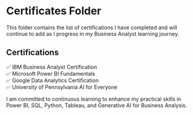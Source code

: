 # Certificates Folder

This folder contains the list of certifications I have completed and will continue to add as I progress in my Business Analyst learning journey.

## Certifications

✅ IBM Business Analyst Certification  
✅ Microsoft Power BI Fundamentals  
✅ Google Data Analytics Certification  
✅ University of Pennsylvania AI for Everyone

I am committed to continuous learning to enhance my practical skills in Power BI, SQL, Python, Tableau, and Generative AI for Business Analysis.


